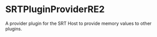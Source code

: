 # SRTPluginProviderRE2
A provider plugin for the SRT Host to provide memory values to other plugins.
